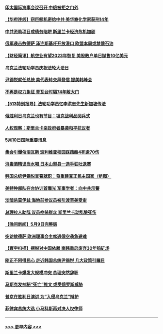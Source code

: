 #### [印太国际海事会议召开 中俄被拒之门外](../pages/prog202/a103423231.md?t=05110601) 
#### [【华府连线】窃巨额机密给中共 美华裔化学家获刑14年](../pages/prog202/a103423134.md?t=05110601) 
#### [中共资助项目成债务陷阱 斯里兰卡经济危机加剧](../pages/prog202/a103423164.md?t=05110601) 
#### [俄军袭击敖德萨 泽连斯基吁开放港口 欧盟本周或禁俄石油](../pages/prog202/a103423133.md?t=05110601) 
#### [【财经简讯】航空业有望2023年恢复 美股散户单日抛售10亿美元](../pages/prog202/a103423139.md?t=05110601) 
#### [乌克兰法轮功学员庆祝法轮大法日](../pages/prog202/a103423131.md?t=05110601) 
#### [尹锡悦就任总统 美代表转交拜登信 提美韩峰会](../pages/prog202/a103423129.md?t=05110601) 
#### [不再是权力象征 青瓦台时隔74年敞大门](../pages/prog202/a103423151.md?t=05110601) 
#### [【513特别报导】法轮功学员忆李洪志先生新加坡传法](../pages/prog202/a103423032.md?t=05110601) 
#### [俄胜利日乌克兰也有节目：坦克战利品阅兵式](../pages/prog202/a103422858.md?t=05110601) 
#### [人权观察：斯里兰卡亲政府者暴袭和平抗议者](../pages/prog202/a103422839.md?t=05110601) 
#### [5月10日国际重要讯息](../pages/prog202/a103422728.md?t=05110601) 
#### [集会引爆催泪瓦斯 玻利维亚校园踩踏酿4死逾70伤](../pages/prog202/a103422721.md?t=05110601) 
#### [消毒酒精误当水喝 日本山梨县一选手狂吐退赛](../pages/prog202/a103422686.md?t=05110601) 
#### [韩国总统尹锡悦宣誓就职：将重建真正民主国家（组图）](../pages/prog202/a103422685.md?t=05110601) 
#### [美特种部队在台协训首曝光 军事学者：向中共示警](../pages/prog202/a103422590.md?t=05110601) 
#### [涉暗杀莫伊兹 海地前参议员被引渡至美受审](../pages/prog202/a103422638.md?t=05110601) 
#### [总理拉人助阵 议员枪杀群众 斯里兰卡动乱酿死伤](../pages/prog202/a103422607.md?t=05110601) 
#### [【晚间新闻】5月9日完整版](../pages/prog202/a103422496.md?t=05110601) 
#### [突访敖德萨 欧洲理事会主席遇俄空袭急避难](../pages/prog202/a103422575.md?t=05110601) 
#### [【寰宇扫描】摆脱对中国依赖 南韩重启废弃30年钨矿场](../pages/prog202/a103422223.md?t=05110601) 
#### [刚正不阿得民心 走近韩国总统尹锡悦 几大政策引瞩目](../pages/prog202/a103422475.md?t=05110601) 
#### [斯里兰卡爆发大规模冲突 总理突然辞职](../pages/prog202/a103422273.md?t=05110601) 
#### [马斯克发神秘“死亡”推文 或受俄罗斯威胁](../pages/prog202/a103422250.md?t=05110601) 
#### [普京在胜利日演讲 为“入侵乌克兰”辩护](../pages/prog202/a103422159.md?t=05110601) 
#### [菲律宾总统大选 小马科斯再对决人权律师](../pages/prog202/a103422139.md?t=05110601) 

----
#### [ >>> 更早内容 <<< ](../indexes/prog202-earlier.md)
